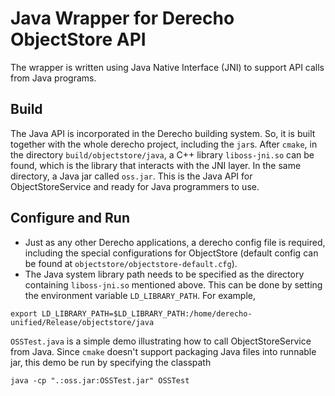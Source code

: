 # Java Wrapper for Derecho ObjectStore API
The wrapper is written using Java Native Interface (JNI) to support API calls from Java programs.

## Build
The Java API is incorporated in the Derecho building system. So, it is built together with the whole derecho project, including the `jar`s.
After `cmake`, in the directory `build/objectstore/java`, a C++ library `liboss-jni.so` can be found, which is the library that interacts with the JNI layer.
In the same directory, a Java jar called `oss.jar`. This is the Java API for ObjectStoreService and ready for Java programmers to use.

## Configure and Run
* Just as any other Derecho applications, a derecho config file is required, including the special configurations for ObjectStore (default config can be found at `objectstore/objectstore-default.cfg`).
* The Java system library path needs to be specified as the directory containing `liboss-jni.so` mentioned above. This can be done by setting the environment variable `LD_LIBRARY_PATH`.
For example,
```
export LD_LIBRARY_PATH=$LD_LIBRARY_PATH:/home/derecho-unified/Release/objectstore/java
```

`OSSTest.java` is a simple demo illustrating how to call ObjectStoreService from Java.
Since `cmake` doesn't support packaging Java files into runnable jar, this demo be run by specifying the classpath
```
java -cp ".:oss.jar:OSSTest.jar" OSSTest
```
